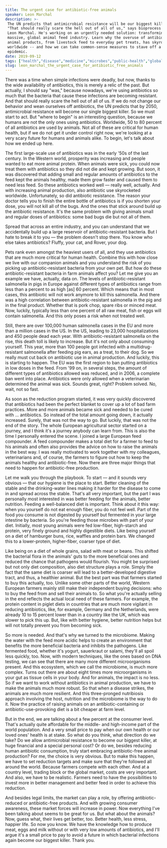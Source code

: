 ```yaml
---
title: The urgent case for antibiotic-free animals
speaker: Leon Marchal
description: >-
 The UN predicts that antimicrobial resistance will be our biggest killer by 2050.
 "That should really scare the hell out of all of us," says bioprocess engineer
 Leon Marchal. He's working on an urgently needed solution: transforming the
 massive, global animal feed industry. Learn why the overuse of antibiotics in
 animal products, from livestock feed to everyday pet treats, has skyrocketed
 worldwide -- and how we can take common-sense measures to stave off a potential
 epidemic.
date: 2019-09-12
tags: ["health","disease","medicine","microbes","public-health","global-issues","epidemiology"]
slug: leon_marchal_the_urgent_case_for_antibiotic_free_animals
---
```


There was a time when simple infections were deadly, but now, thanks to the wide
availability of antibiotics, this is merely a relic of the past. But actually, I should
say "was," because nowadays, we're using antibiotics so much that the bacteria that cause
these infections are becoming resistant. And that should really scare the hell out of all
of us. If we do not change our behavior and wean ourselves off antibiotics, the UN predicts
that by 2050, antimicrobial resistance will become our single biggest killer. So we must
start to act. But "where to begin" is an interesting question, because we humans are not
the only ones using antibiotics. Worldwide, 50 to 80 percent of all antibiotics are used
by animals. Not all of these are critical for human health, but if we do not get it under
control right now, we're looking at a very scary future for humans and animals alike. To
begin, let's talk about how we ended up here.

The first large-scale use of antibiotics was in the early '50s of the last century. In the
Western world, prosperity was increasing and people wanted to eat more animal protein.
When animals were sick, you could now treat them with antibiotics so they did not die and
kept growing. But soon, it was discovered that adding small and regular amounts of
antibiotics to the feed kept the animals healthy, made them grow faster and caused them to
need less feed. So these antibiotics worked well — really well, actually. And with
increasing animal production, also antibiotic use skyrocketed worldwide. Unfortunately, so
did antibiotic resistance. The reason your doctor tells you to finish the entire bottle of
antibiotics is if you shorten your dose, you will not kill all of the bugs. And the ones
that stick around build up the antibiotic resistance. It's the same problem with giving
animals small and regular doses of antibiotics: some bad bugs die but not all of
them.

Spread that across an entire industry, and you can understand that we accidentally build
up a large reservoir of antibiotic-resistant bacteria. But I hate to break it to you — the
problem doesn't stop there. You know who else takes antibiotics? Fluffy, your cat, and
Rover, your dog.

Pets rank even amongst the heaviest users of all, and they use antibiotics that are much
more critical for human health. Combine this with how close we live with our companion
animals and you understand the risk of you picking up antibiotic-resistant bacteria from
your own pet. But how do these antibiotic-resistant bacteria in farm animals affect you?
Let me give you an example we have, actually, data on. The levels of antibiotic-resistant
salmonella in pigs in Europe against different types of antibiotics range from less than a
percent to as high [as] 60 percent. Which means that in most cases, this antibiotic will
not work anymore to kill this salmonella. And there was a high correlation between
antibiotic-resistant salmonella in the pig and in the final product. Whether that is pork
chop, spare ribs or minced meat. Now, luckily, typically less than one percent of all raw
meat, fish or eggs will contain salmonella. And this only poses a risk when not treated
well.

Still, there are over 100,000 human salmonella cases in the EU and more than a million
cases in the US. In the US, leading to 23,000 hospitalizations and 450 people dead each
year. With antibiotic-resistant salmonella on the rise, this death toll is likely to
increase. But it's not only about consuming yourself. This year, more than 100 people got
infected with a multidrug-resistant salmonella after feeding pig ears, as a treat, to
their dog. So we really must cut back on antibiotic use in animal production. And luckily,
this is starting to happen. The EU was the first region to ban putting antibiotics in low
doses in the feed. From '99 on, in several steps, the amount of different types of
antibiotics allowed was reduced, and in 2006, a complete ban went into place. Antibiotics
were only allowed when a veterinarian determined the animal was sick. Sounds great, right?
Problem solved. No, wait, not so fast.

As soon as the reduction program started, it was very quickly discovered that antibiotics
had been the perfect blanket to cover up a lot of bad farm practices. More and more
animals became sick and needed to be cured with ... antibiotics. So instead of the total
amount going down, it actually increased. Surely, that was not the way to go. But luckily,
that was not the end of the story. The whole European agricultural sector started on a
journey, and I think it's a journey anybody can learn from. This is also the time I
personally entered the scene. I joined a large European feed compounder. A feed compounder
makes a total diet for a farmer to feed to his animals and often also provides the advice
on how to raise the animals in the best way. I was really motivated to work together with
my colleagues, veterinarians and, of course, the farmers to figure out how to keep the
animals healthy and antibiotic-free. Now there are three major things that need to happen
for antibiotic-free production.

Let me walk you through the playbook. To start — and it sounds very obvious — that our
hygiene is the place to start. Better cleaning of the stable and the drinking-water lines
making it harder for the disease to come in and spread across the stable. That's all very
important, but the part I was personally most interested in was better feeding for the
animals, better nutrition. Feeding a well-balanced diet is important. Think about it this
way: when you yourself do not eat enough fiber, you do not feel well. Part of the food you
consume is not digested by yourself but fermented in your large intestine by bacteria. So
you're feeding those microbes with part of your diet. Initially, most young animals were
fed low-fiber, high-starch and protein, very finely ground and highly digestible diets.
Like being yourself on a diet of hamburger buns, rice, waffles and protein bars. We
changed this to a lower-protein, higher-fiber, coarser type of diet.

Like being on a diet of whole grains, salad with meat or beans. This shifted the bacterial
flora in the animals' guts to the more beneficial ones and reduced the chance that
pathogens would flourish. You might be surprised but not only diet composition, also diet
structure plays a role. Simply the fact that the same diet is coarser will lead to a
better-developed digestive tract, and thus, a healthier animal. But the best part was that
farmers started to buy this actually, too. Unlike some other parts of the world, Western
European farmers mainly still make their independent buying decisions: who to buy the feed
from and sell their animals to. So what you're actually selling in the end reflects the
actual local need of these farmers. For example, the protein content in piglet diets in
countries that are much more vigilant in reducing antibiotics, like, for example, Germany
and the Netherlands, were already 10 to 15 percent lower than in a country like the UK,
which was slower to pick this up. But, like with better hygiene, better nutrition helps but
will not totally prevent you from becoming sick.

So more is needed. And that's why we turned to the microbiome. Making the water with the
feed more acidic helps to create an environment that benefits the more beneficial bacteria
and inhibits the pathogens. Like fermented food, whether it's yogurt, sauerkraut or
salami, they'll all spoil less quickly, too. Now, with modern techniques, like the ones
based on DNA testing, we can see that there are many more different microorganisms
present. And this ecosystem, which we call the microbiome, is much more complex. Turns out
there are about eight times more microorganisms in your gut as tissue cells in your body.
And for animals, the impact is no less. So if we want to work without antibiotics in
animal production, we have to make the animals much more robust. So that when a disease
strikes, the animals are much more resilient. And this three-pronged nutribiosis approach
involving the host, nutrition and the microbiome is the way to do it. Now the practice of
raising animals on an antibiotic-containing or antibiotic-use-provoking diet is a bit
cheaper at farm level.

But in the end, we are talking about a few percent at the consumer level. That's actually
quite affordable for the middle- and high-income part of the world population. And a very
small price to pay when our own health or our loved ones' health is at stake. So what do
you think, what direction do we take? Do we allow antimicrobial resistance to become our
biggest killer, at huge financial and a special personal cost? Or do we, besides reducing
human antibiotic consumption, truly start embracing antibiotic-free animal production? For
me, the choice is very obvious. But to make this happen, we have to set reduction targets
and make sure that they're followed all around the world. Because farmers compete with
each other. And at a country level, trading block or the global market, costs are very
important. And also, we have to be realistic. Farmers need to have the possibilities to
invest more in better management and better feed in order to achieve this
reduction.

And besides legal limits, the market can play a role, by offering antibiotic-reduced or
antibiotic-free products. And with growing consumer awareness, these market forces will
increase in power. Now everything I've been talking about seems to be great for us. But
what about the animals? Now, guess what, their lives get better, too. Better health, less
stress, happier life. So now you know. We have the knowledge how to produce meat, eggs and
milk without or with very low amounts of antibiotics, and I'll argue it's a small price to
pay to avoid a future in which bacterial infections again become our biggest killer. Thank
you.

<!--
ad_duration=3.33
comment_count=5
event="TED@DuPont"
external_start_time=0
has_talk_citation=1
intro_duration=11.82
is_subtitle_required="False"
is_talk_featured="True"
language="en"
language_swap="False"
native_language="en"
number_of_related_talks=6
number_of_speakers=1
number_of_subtitled_videos=14
number_of_tags=7
number_of_talk_download_languages=14
number_of_talk_more_resources=0
number_of_talk_recommendations=0
number_of_talks_take_actions=1
post_ad_duration=0.83
published_timestamp="2020-01-07 16:00:08"
recording_date="2019-09-12"
speaker_description="Bioprocess engineer"
speaker_is_published=1
speaker_name="Leon Marchal"
talk_more_resources=[]
talk_name="The urgent case for antibiotic-free animals"
talks_tags=["health","disease","medicine","microbes","public-health","global-issues","epidemiology"]
url_audio="https://download.ted.com/talks/LeonMarchal_2019S.mp3?apikey=acme-roadrunner"
url_photo_speaker="https://pe.tedcdn.com/images/ted/b9bd6fbdb1d852cb9e2a5fed64dba67d34deca07_254x191.jpg"
url_photo_talk="https://s3.amazonaws.com/talkstar-photos/uploads/c1a1bbc8-576c-4360-9028-9b1ab94ad949/LeonMarchel_2019S-embed.jpg"
url_webpage="https://www.ted.com/talks/leon_marchal_the_urgent_case_for_antibiotic_free_animals"
video_type_name="TED Institute Talk"
-->